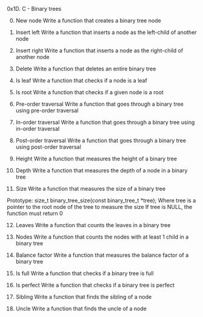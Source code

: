 0x1D. C - Binary trees

0. New node
Write a function that creates a binary tree node

1. Insert left
Write a function that inserts a node as the left-child of another node

2. Insert right
Write a function that inserts a node as the right-child of another node

3. Delete
Write a function that deletes an entire binary tree

4. Is leaf
Write a function that checks if a node is a leaf

5. Is root
Write a function that checks if a given node is a root

6. Pre-order traversal
Write a function that goes through a binary tree using pre-order traversal

7. In-order traversal
Write a function that goes through a binary tree using in-order traversal

8. Post-order traversal
Write a function that goes through a binary tree using post-order traversal

9. Height
Write a function that measures the height of a binary tree

10. Depth
Write a function that measures the depth of a node in a binary tree

11. Size
Write a function that measures the size of a binary tree

Prototype: size_t binary_tree_size(const binary_tree_t *tree);
Where tree is a pointer to the root node of the tree to measure the size
If tree is NULL, the function must return 0

12. Leaves
Write a function that counts the leaves in a binary tree

13. Nodes
Write a function that counts the nodes with at least 1 child in a binary tree

14. Balance factor
Write a function that measures the balance factor of a binary tree

15. Is full
Write a function that checks if a binary tree is full

16. Is perfect
Write a function that checks if a binary tree is perfect

17. Sibling
Write a function that finds the sibling of a node

18. Uncle
Write a function that finds the uncle of a node
